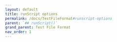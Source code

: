 ```yaml
---
layout: default
title: runScript options
permalink: /docs/TestFileFormat#runscript-options
parent: `## runScript()`
grand_parent: Test File Format
nav_order: 1
---
```

